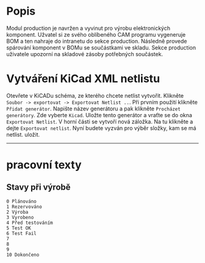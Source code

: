 # Popis

Modul production je navržen a vyvinut pro výrobu elektronických komponent. Užvatel si ze svého oblíbeného CAM programu vygeneruje BOM a ten nahraje do intranetu do sekce production. Následně provede spárování komponent v BOMu se součástkami ve skladu. Sekce production uživatele upozorní na skladové zásoby potřebných součástek. 





# Vytváření KiCad XML netlistu

Otevřete v KiCADu schéma, ze kterého chcete netlist vytvořit. Klikněte `Soubor -> exportovat -> Exportovat Netlist ..`. Při prvním použití klikněte `Přidat generátor`. Napište název generátoru a pak klikněte `Procházet generátory`. Zde vyberte `Kicad`. Uložte tento generátor a vraťte se do okna `Exportovat Netlist`. V horní části se vytvoří nová záložka. Na tu klikněte a dejte `Exportovat netlist`. Nyní budete vyzván pro výběr složky, kam se má netlist. uložit. 



***
# pracovní texty


## Stavy při výrobě
```
0 Plánováno
1 Rezervováno
2 Výroba
3 Vyrobeno
4 Před testováním
5 Test OK
6 Test Fail
7
8
9
10 Dokončeno
```